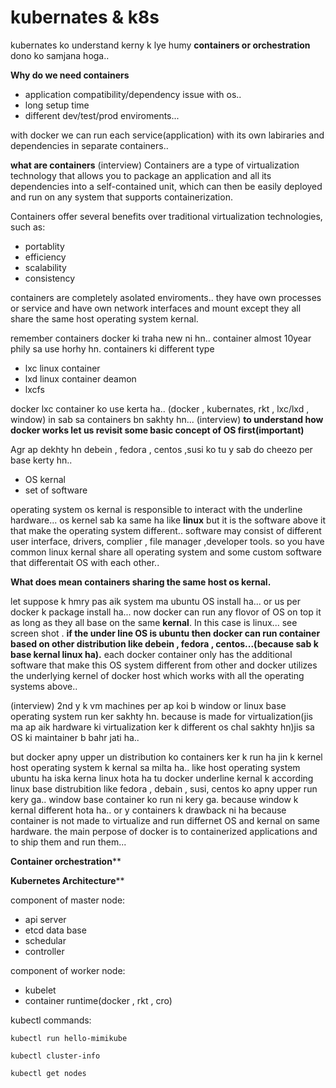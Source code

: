 # kubernates & k8s

kubernates ko understand kerny k lye humy **containers or orchestration** dono ko samjana hoga..

**Why do we need containers**

- application compatibility/dependency issue with os..
- long setup time
- different dev/test/prod enviroments...

with docker we can run each service(application) with its own labiraries and dependencies in separate containers..

**what are containers**
(interview)
Containers are a type of virtualization technology that allows you to package an application and all its dependencies into a self-contained unit, which can then be easily deployed and run on any system that supports containerization.

Containers offer several benefits over traditional virtualization technologies, such as:

- portablity
- efficiency
- scalability
- consistency

containers are completely asolated enviroments.. they have own processes or service and have own network interfaces and mount except they all share the same host operating system kernal.



remember containers docker ki traha new ni hn.. container almost 10year phily sa use horhy hn. containers ki different type 

- lxc linux container
- lxd  linux container deamon
- lxcfs

docker lxc container ko use kerta ha..        (docker , kubernates, rkt , lxc/lxd , window) in sab sa containers bn sakhty hn...
(interview)
**to understand how docker works let us revisit some basic concept of OS first(important)**

Agr ap dekhty hn debein , fedora , centos ,susi ko tu y sab do cheezo per base kerty hn..

- OS kernal 
- set of software

operating system os kernal is responsible to interact with the underline hardware...  os kernel sab ka same ha like **linux** but it is the software above it that make the operating system different.. software may consist of different user interface, drivers, complier , file manager ,developer tools. so you have common linux kernal share all operating system and some custom software that differentait OS with each other.. 

**What does mean containers sharing the same host os kernal.**

let suppose k hmry pas aik system ma ubuntu OS install ha... or us per docker k package install ha... now docker can run any flovor of OS on top it as long as they all base on the same **kernal**. In this case is linux... see screen shot . **if the under line OS is ubuntu then docker can run container based on other distribution like debein , fedora , centos...(because sab k base kernal linux ha).** each docker container only has the additional software that make this OS system different from other and docker utilizes the underlying kernel of docker host which works with all the operating systems above..


(interview)
2nd y k vm machines per ap koi b window or linux base operating system run ker sakhty hn. because is made for virtualization(jis ma ap aik hardware ki virtualization ker k different os chal sakhty hn)jis sa OS ki maintainer b bahr jati ha.. 

but docker apny upper un distribution ko containers ker k run ha jin k kernel host operating system k kernal sa milta ha.. like host operating system ubuntu ha iska kerna linux hota ha tu docker underline kernal k according linux base distrubition like fedora , debain , susi, centos ko apny upper run kery ga.. window base container ko run ni kery ga. because window k kernal different hota ha.. or y containers k drawback ni ha because container is not made to virtualize and run differnet OS and kernal on same hardware. the main perpose of docker is to containerized applications and to ship them and run them...

************Container orchestration**************



************Kubernetes Architecture**************


component of master node:

- api server
- etcd data base
- schedular
- controller

component of worker node:

- kubelet
- container runtime(docker , rkt , cro)

kubectl commands:

    kubectl run hello-mimikube

    kubectl cluster-info

    kubectl get nodes

